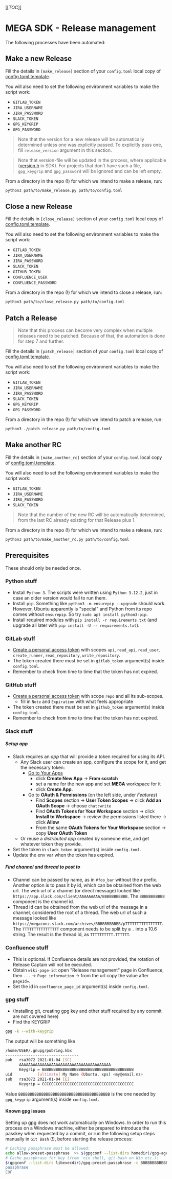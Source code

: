 [[_TOC_]]

# MEGA SDK - Release management

The following processes have been automated:

## Make a new Release
Fill the details in `[make_release]` section of your `config.toml` local copy of [config.toml.template](config.toml.template).

You will also need to set the following environment variables to make the script work:
- `GITLAB_TOKEN`
- `JIRA_USERNAME`
- `JIRA_PASSWORD`
- `SLACK_TOKEN`
- `GPG_KEYGRIP`
- `GPG_PASSWORD`

> Note that the version for a new release will be automatically determined unless one was explicitly passed. To explicitly pass one, fill `release_version` argument in this section.

> Note that version-file will be updated in the process, where applicable ([version.h](../include/mega/version.h) in SDK). For projects that don't have such a file, `gpg_keygrip` and `gpg_password` will be ignored and can be left empty.

From a directory in the repo (!) for which we intend to make a release, run:

```sh
python3 path/to/make_release.py path/to/config.toml
```

## Close a new Release
Fill the details in `[close_release]` section of your `config.toml` local copy of [config.toml.template](config.toml.template).

You will also need to set the following environment variables to make the script work:
- `GITLAB_TOKEN`
- `JIRA_USERNAME`
- `JIRA_PASSWORD`
- `SLACK_TOKEN`
- `GITHUB_TOKEN`
- `CONFLUENCE_USER`
- `CONFLUENCE_PASSWORD`


From a directory in the repo (!) for which we intend to close a release, run:

```sh
python3 path/to/close_release.py path/to/config.toml
```

## Patch a Release
> Note that this process can become very complex when multiple releases need to be patched. Because of that, the automation is done for step 7 and further.

Fill the details in `[patch_release]` section of your `config.toml` local copy of [config.toml.template](config.toml.template).

You will also need to set the following environment variables to make the script work:
- `GITLAB_TOKEN`
- `JIRA_USERNAME`
- `JIRA_PASSWORD`
- `SLACK_TOKEN`
- `GPG_KEYGRIP`
- `GPG_PASSWORD`

From a directory in the repo (!) for which we intend to patch a release, run:

```sh
python3 ./patch_release.py path/to/config.toml
```

## Make another RC
Fill the details in `[make_another_rc]` section of your `config.toml` local copy of [config.toml.template](config.toml.template).

You will also need to set the following environment variables to make the script work:
- `GITLAB_TOKEN`
- `JIRA_USERNAME`
- `JIRA_PASSWORD`
- `SLACK_TOKEN`

> Note that the number of the new RC will be automatically determined, from the last RC already existing for that Release plus 1.

From a directory in the repo (!) for which we intend to make a release, run:

```sh
python3 path/to/make_another_rc.py path/to/config.toml
```


## Prerequisites

These should only be needed once.


### Python stuff
* Install `Python 3`. The scripts were written using `Python 3.12.2`, just in case an older version would fail to run them.
* Install `pip`. Something like `python3 -m ensurepip --upgrade` should work.
  However, Ubuntu apparently is "special" and Python from its repo comes without `ensurepip`. So try `sudo apt install python3-pip`.
* Install required modules with `pip install -r requirements.txt` (and upgrade all later with `pip install -U -r requirements.txt`).

### GitLab stuff
* [Create a personal access token](https://docs.gitlab.com/ee/user/profile/personal_access_tokens.html#create-a-personal-access-token) with scopes `api`, `read_api`, `read_user`, `create_runner`, `read_repository`, `write_repository`.
* The token created there must be set in `gitlab_token` argument(s) inside `config.toml`.
* Remember to check from time to time that the token has not expired.

### GitHub stuff
* [Create a personal access token](https://github.com/settings/tokens/new) with scope `repo` and all its sub-scopes.
  * fill in `Note` and `Expiration` with what feels appropriate
* The token created there must be set in `github_token` argument(s) inside `config.toml`.
* Remember to check from time to time that the token has not expired.

### Slack stuff

##### Setup app

* Slack requires an _app_ that will provide a token required for using its API.
  * Any Slack user can create an app, configure the scope for it, and get the necessary token:
    * [Go to Your Apps](https://api.slack.com/apps)
      * click **Create New App** -> **From scratch**
      * set a name for the new app and set **MEGA** workspace for it
      * click **Create App**.
    * Go to **OAuth & Permissions** (on the left side, under _Features_)
      * Find **Scopes** section -> **User Token Scopes** -> click **Add an OAuth Scope** -> choose `chat:write`
      * Find **OAuth Tokens for Your Workspace** section -> click **Install to Workspace** -> review the permissions listed there -> click **Allow**
      * From the same **OAuth Tokens for Your Workspace** section -> copy **User OAuth Token**
  * Or reuse a _distributed app_ created by someone else, and get whatever token they provide.
* Set the token in `slack_token` argument(s) inside `config.toml`.
* Update the env var when the token has expired.

##### Find channel and thread to post to

* Channel can be passed by name, as in `#foo_bar` without the `#` prefix. Another option is to pass it by id, which can be obtained from the web url. The web url of a channel (or direct message) looked like `https://app.slack.com/client/AAAAAAAAA/BBBBBBBBBBB`. The `BBBBBBBBBBB` component is the channel id.
* Thread id can be obtained from the web url of the message in a channel, considered the root of a thread. The web url of such a message looked like `https://megaconz.slack.com/archives/BBBBBBBBBBB/pTTTTTTTTTTTTTTTT`. The `TTTTTTTTTTTTTTTT` component needs to be split by a `.` into a 10.6 string. The result is the thread id, as `TTTTTTTTTT.TTTTTT`.


### Confluence stuff
* This is optional. If Confluence details are not provided, the rotation of Release Captain will not be executed.
* Obtain `wiki-page-id`: open "Release management" page in Confluence, then `...` -> `Page information` -> from the url copy the value after `pageId=`.
* Set the id in `confluence_page_id` argument(s) inside `config.toml`.

### gpg stuff
* (Installing git, creating gpg key and other stuff required by any commit are not covered here)
* Find the KEYGRIP

```sh
gpg -k --with-keygrip
```

The output will be something like

```sh
/home/USER/.gnupg/pubring.kbx
--------------------------------
pub   rsa3072 2021-01-04 [SC]
      AAAAAAAAAAAAAAAAAAAAAAAAAAAAAAAAAAAAAAAA
      Keygrip = BBBBBBBBBBBBBBBBBBBBBBBBBBBBBBBBBBBBBBBB
uid           [ultimate] My Name (Ubuntu, xps) <my@email.nz>
sub   rsa3072 2021-01-04 [E]
      Keygrip = CCCCCCCCCCCCCCCCCCCCCCCCCCCCCCCCCCCCCCCC
```

Value `BBBBBBBBBBBBBBBBBBBBBBBBBBBBBBBBBBBBBBBB` is the one needed by `gpg_keygrip` argument(s) inside `config.toml`.

#### Known gpg issues

Setting up gpg does not work automatically on Windows.
In order to run this process on a Windows machine, either be prepared to introduce the passkey when requested by a commit, or run the following setup steps manually in `Git Bash` (!), before starting the release process:

```sh
# Caching passphrase must be allowed:
echo allow-preset-passphrase  >> $(gpgconf --list-dirs homedir)/gpg-agent.conf
# Cache passphrase for key (from 'nix shell, git-bash on Win etc.):
$(gpgconf --list-dirs libexecdir)/gpg-preset-passphrase -c BBBBBBBBBBBBBBBBBBBBBBBBBBBBBBBBBBBBBBBB <<EOF
passphrase
EOF
```
